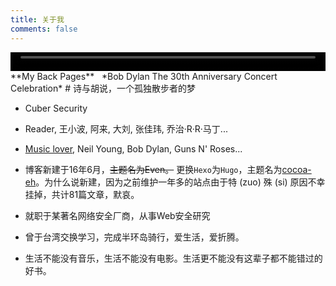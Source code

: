 ```yaml
---
title: 关于我
comments: false
---
```

<script src="https://ob5vt1k7f.qnssl.com/pangu.js"></script>

<video width="100%" height="30" controls>
<source src="http://isure.stream.qqmusic.qq.com/7129792.m4a?fromtag=52">
</video>
**My Back Pages** &nbsp; *Bob Dylan The 30th Anniversary Concert Celebration*
# 诗与胡说，一个孤独散步者的梦

- Cuber Security
- Reader, 王小波, 阿来, 大刘, 张佳玮, 乔治·R·R·马丁...
- [Music lover](http://music.163.com/#/user/home?id=38234240), Neil Young, Bob Dylan, Guns N' Roses...


- 博客新建于16年6月，~~主题名为Even。~~ 更换`Hexo`为`Hugo`，主题名为[cocoa-eh](https://github.com/fuegowolf/cocoa-eh-hugo-theme)。为什么说新建，因为之前维护一年多的站点由于特 (zuo) 殊 (si) 原因不幸挂掉，共计81篇文章，默哀。
- 就职于某著名网络安全厂商，从事Web安全研究
- 曾于台湾交换学习，完成半环岛骑行，爱生活，爱折腾。
- 生活不能没有音乐，生活不能没有电影。生活更不能没有这辈子都不能错过的好书。

<script>pangu.spacingPage();</script>